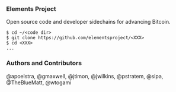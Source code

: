 ### Elements Project
Open source code and developer sidechains for advancing Bitcoin.

```
$ cd ~/<code dir>
$ git clone https://github.com/elementsproject/<XXX>
$ cd <XXX>
...
```

### Authors and Contributors
@apoelstra, @gmaxwell, @jtimon, @jwilkins, @pstratem, @sipa, @TheBlueMatt, @wtogami
